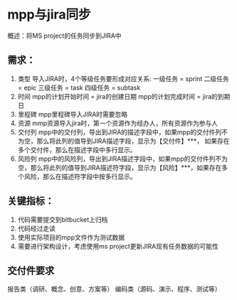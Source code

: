 # mpp与jira同步
概述：将MS project的任务同步到JIRA中
## 需求：
1. 类型 
导入JIRA时，4个等级任务要形成对应关系:
一级任务 = sprint
二级任务 = epic
三级任务 = task
四级任务 = subtask
2. 时间 
mpp的计划开始时间 = jira的创建日期
mpp的计划完成时间 = jira的到期日
3. 里程碑
mpp里程碑导入JIRA时需要忽略
4. 资源 
mmp资源导入jira时，第一个资源作为经办人，所有资源作为参与人
5. 交付列 
mpp中的交付列，导出到JIRA的描述字段中，如果mpp的交付件列不为空，那么将此列的值导到JIRA描述字段，显示为【交付件】***，
如果存在多个交付件，那么在描述字段中多行显示。
6. 风险列 
mpp中的风险列，导出到JIRA描述字段中，如果mpp的交付件列不为空，那么将此列的值导到JIRA描述符字段，显示为【风险】***，如果存在多个风险，那么在描述符字段中按多行显示。

## 关键指标：
1. 代码需要提交到bitbucket上归档
2. 代码经过走读
3. 使用实际项目的mpp文件作为测试数据
44. 需要进行架构设计，考虑使用ms project更新JIRA现有任务数据的可能性


## 交付件要求
报告类（调研、概念、创意、方案等）
编码类（源码、演示、程序、测试等）
